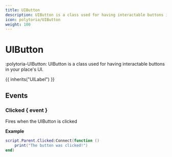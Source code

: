 ```yaml
---
title: UIButton
description: UIButton is a class used for having interactable buttons in your place's UI.
icon: polytoria/UIButton
weight: 100
---
```


# UIButton

:polytoria-UIButton: UIButton is a class used for having interactable buttons in your place's UI.

{{ inherits("UILabel") }}

## Events

### Clicked { event }

Fires when the UIButton is clicked

**Example**

```lua
script.Parent.Clicked:Connect(function ()
    print("The button was clicked!")
end)
```

